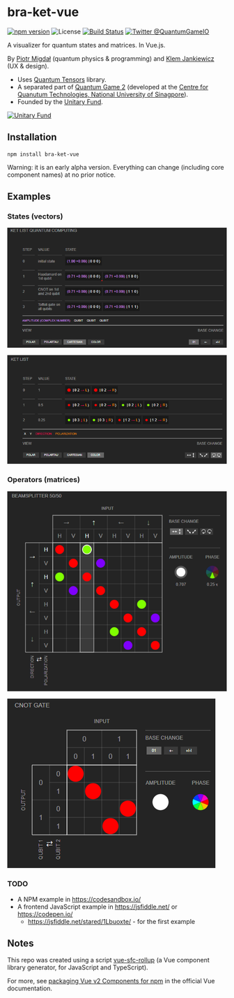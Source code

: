 # bra-ket-vue

[![npm version](https://badge.fury.io/js/bra-ket-vue.svg)](https://badge.fury.io/js/bra-ket-vue)
![License](https://img.shields.io/npm/l/bra-ket-vue)
[![Build Status](https://travis-ci.com/Quantum-Game/bra-ket-vue.svg?branch=master)](https://travis-ci.com/Quantum-Game/bra-ket-vue)
[![Twitter @QuantumGameIO](https://img.shields.io/twitter/follow/QuantumGameIO)](https://twitter.com/quantumgameio)

A visualizer for quantum states and matrices. In Vue.js.

By [Piotr Migdał](https://p.migdal.pl/) (quantum physics & programming) and [Klem Jankiewicz](http://jankiewiczstudio.com/) (UX & design).

* Uses [Quantum Tensors](https://www.npmjs.com/package/quantum-tensors) library.
* A separated part of [Quantum Game 2](https://github.com/Quantum-Game/quantum-game-2) (developed at the [Centre for Quanutum Technologies, National University of Sinagpore](https://www.quantumlah.org/)).
* Founded by the [Unitary Fund](https://unitary.fund/).

[![Unitary Fund](https://img.shields.io/badge/Supported%20By-UNITARY%20FUND-brightgreen.svg?style=for-the-badge)](http://unitary.fund)

## Installation

```
npm install bra-ket-vue
```

Warning: it is an early alpha version. Everything can change (including core component names) at no prior notice.


## Examples

### States (vectors)

![](imgs/quantum_computing.png)

![](imgs/ket_list.png)

### Operators (matrices)

![](imgs/beam_splitter.png)

![](imgs/cnot_gate.png)

### TODO

* A NPM example in https://codesandbox.io/
* A frontend JavaScript example in https://jsfiddle.net/ or https://codepen.io/
    * https://jsfiddle.net/stared/1Lbuoxte/ - for the first example


## Notes

This repo was created using a script [vue-sfc-rollup](https://www.npmjs.com/package/vue-sfc-rollup)  (a Vue component library generator, for JavaScript and TypeScript).

For more, see [packaging Vue v2 Components for npm](https://vuejs.org/v2/cookbook/packaging-sfc-for-npm.html) in the official Vue documentation.
